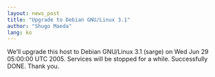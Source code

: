 ```yaml
---
layout: news_post
title: "Upgrade to Debian GNU/Linux 3.1"
author: "Shugo Maeda"
lang: ko
---
```


We’ll upgrade this host to Debian GNU/Linux 3.1 (sarge) on Wed Jun 29
05:00:00 UTC 2005. Services will be stopped for a while. Successfully
DONE. Thank you.

